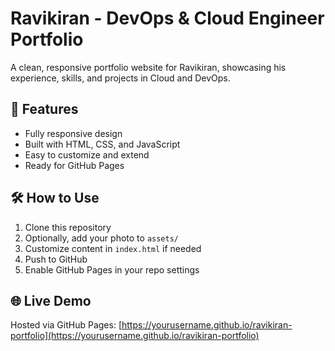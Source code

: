 # Ravikiran - DevOps & Cloud Engineer Portfolio

A clean, responsive portfolio website for Ravikiran, showcasing his experience, skills, and projects in Cloud and DevOps.

## 🚀 Features
- Fully responsive design
- Built with HTML, CSS, and JavaScript
- Easy to customize and extend
- Ready for GitHub Pages

## 🛠 How to Use
1. Clone this repository
2. Optionally, add your photo to `assets/`
3. Customize content in `index.html` if needed
4. Push to GitHub
5. Enable GitHub Pages in your repo settings

## 🌐 Live Demo
Hosted via GitHub Pages: [https://yourusername.github.io/ravikiran-portfolio](https://yourusername.github.io/ravikiran-portfolio)

